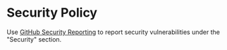 # Security Policy

Use [GitHub Security Reporting][reporting] to report security vulnerabilities under the "Security" section.

[reporting]: https://docs.github.com/en/code-security/security-advisories/guidance-on-reporting-and-writing/privately-reporting-a-security-vulnerability#privately-reporting-a-security-vulnerability
